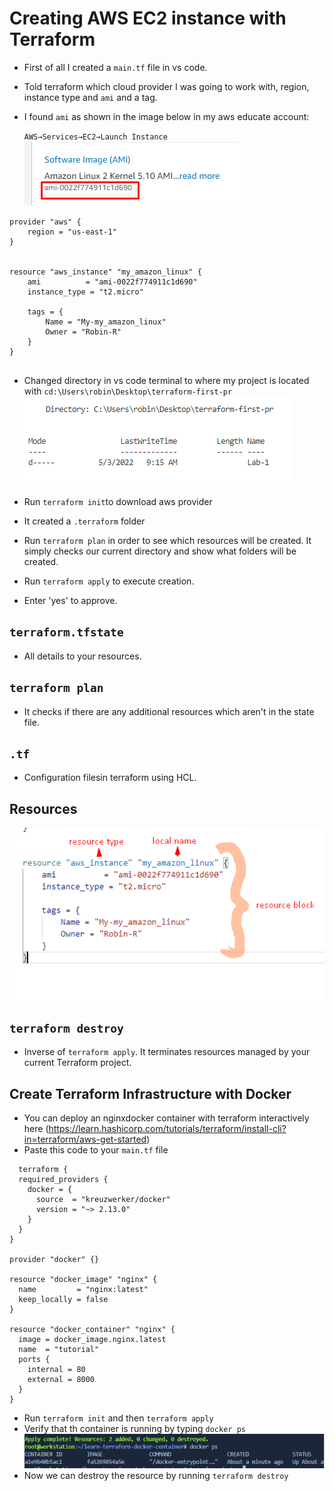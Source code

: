 # Creating AWS EC2 instance with Terraform

- First of all I created a `main.tf` file in vs code.
- Told terraform which cloud provider I was going to work with, region, instance type and `ami` and a tag.
- I found `ami` as shown in the image below in my aws educate account:
  
  `AWS→Services→EC2→Launch Instance`
  ![image](image_2.png)
```
provider "aws" {
    region = "us-east-1"
}


resource "aws_instance" "my_amazon_linux" {
    ami          = "ami-0022f774911c1d690"
    instance_type = "t2.micro"

    tags = {
        Name = "My-my_amazon_linux"
        Owner = "Robin-R"
    }
}
  
```

- Changed directory in vs code terminal to where my project is located with
`cd:\Users\robin\Desktop\terraform-first-pr`
 ![image](image_3.png)

- Run `terraform init`to download aws provider
- It created a `.terraform` folder
- Run `terraform plan` in order to see which resources will be created. It simply checks our current directory and show what folders will be created.
- Run `terraform apply` to execute creation.
- Enter 'yes' to approve.



## `terraform.tfstate`

- All details to your resources.

## `terraform plan`
- It checks if there are any additional resources which aren't in the state file.

## `.tf`
- Configuration filesin terraform using HCL.
## Resources
![image](image_5.png)


## `terraform destroy`
- Inverse of `terraform apply`. It terminates resources managed by your current Terraform project.



## Create Terraform Infrastructure with Docker

- You can deploy an nginxdocker container with terraform interactively here (https://learn.hashicorp.com/tutorials/terraform/install-cli?in=terraform/aws-get-started)
- Paste this code to your `main.tf` file
```
  terraform {
  required_providers {
    docker = {
      source  = "kreuzwerker/docker"
      version = "~> 2.13.0"
    }
  }
}

provider "docker" {}

resource "docker_image" "nginx" {
  name         = "nginx:latest"
  keep_locally = false
}

resource "docker_container" "nginx" {
  image = docker_image.nginx.latest
  name  = "tutorial"
  ports {
    internal = 80
    external = 8000
  }
}
```
- Run `terraform init` and then `terraform apply`
- Verify that th container is running by typing `docker ps`
![image](image_6.png)
- Now we can destroy the resource by running `terraform destroy`
